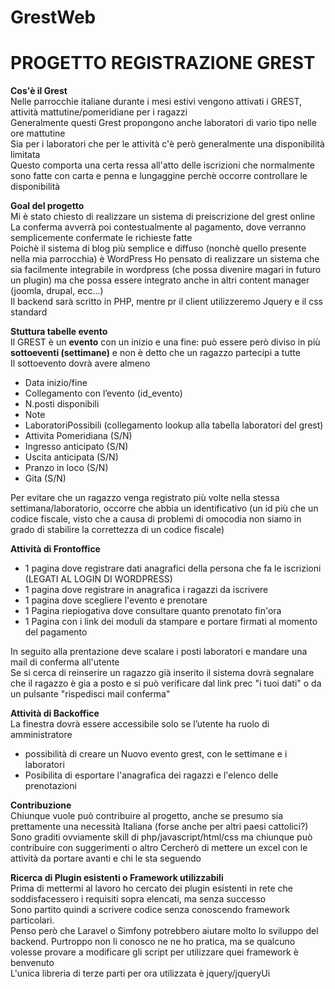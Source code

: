 # GrestWeb
<h1>PROGETTO REGISTRAZIONE GREST</h1>
<p>
<b>Cos'è il Grest</b><br>
Nelle parrocchie italiane durante i mesi estivi vengono attivati i GREST, 
attività mattutine/pomeridiane per i ragazzi<br>
Generalmente questi Grest propongono anche laboratori di vario tipo nelle ore mattutine<br>
Sia per i laboratori che per le attività c'è però generalmente una disponibilità limitata<br>
Questo comporta una certa ressa all'atto delle iscrizioni che normalmente sono fatte con carta e penna
e lungaggine perchè occorre controllare le disponibilità

<p>
<b>Goal del progetto</b><br>
Mi è stato chiesto di realizzare un sistema di preiscrizione del grest online<br>
La conferma avverrà poi contestualmente al pagamento, dove verranno semplicemente confermate le richieste fatte<br>
Poichè il sistema di blog più semplice e diffuso (nonchè quello presente nella mia parrocchia) è WordPress
Ho pensato di realizzare un sistema che sia facilmente integrabile in wordpress (che possa divenire magari in futuro un plugin)
ma che possa essere integrato anche in altri content manager (joomla, drupal, ecc...)
<br>
Il backend sarà scritto in PHP, mentre pr il client utilizzeremo Jquery e il css standard

<p>
<b>Stuttura tabelle evento</b><br>
Il GREST è un <b>evento</b> con un inizio e una fine: può essere però diviso in più <b>sottoeventi (settimane)</b> e non è detto che un ragazzo partecipi a tutte<br>
Il sottoevento dovrà avere almeno
<ul>
<li>Data inizio/fine</li>
<li>Collegamento con l’evento (id_evento)
<li>N.posti disponibili</li>
<li>Note</li>
<li>LaboratoriPossibili (collegamento lookup alla tabella laboratori del grest)</li>
<li>Attivita Pomeridiana (S/N)</li>
<li>Ingresso anticipato (S/N)</li>
<li>Uscita anticipata (S/N)</li>
<li>Pranzo in loco (S/N)</li>
<li>Gita (S/N)
</ul>
Per evitare che un ragazzo venga registrato più volte nella stessa settimana/laboratorio, occorre che abbia un identificativo (un id più che un codice fiscale, visto che a causa di problemi di 
<a link="https://quifinanza.it/tasse/omocodia-disturbo-che-colpisce-codice-fiscale-di-30mila-italiani/1390/">omocodia</a> 
non siamo in grado di stabilire la correttezza di un codice fiscale)

<p>
<b>Attività di Frontoffice</b><br>
<ul>
<li>1 pagina dove registrare dati anagrafici della persona che fa le iscrizioni (LEGATI AL LOGIN DI WORDPRESS)</li>
<li>1 pagina dove registrare in anagrafica i ragazzi da iscrivere</li>
<li>1 pagina dove scegliere l'evento e prenotare</li>
<li>1 Pagina riepiogativa dove consultare quanto prenotato fin'ora</li>
<li>1 Pagina con i link dei moduli da stampare e portare firmati al momento del pagamento</li>
</ul>
In seguito alla prentazione deve scalare i posti laboratori e mandare una mail di conferma all'utente<br>
Se si cerca di reinserire un ragazzo già inserito il sistema dovrà segnalare che il ragazzo è gia a posto e si può verificare dal link prec "i tuoi dati" o da un pulsante "rispedisci mail conferma"

<p>
<b>Attività di Backoffice</b><br>
La finestra dovrà essere accessibile solo se l’utente ha ruolo di amministratore
<ul>
<li>possibilità di creare un Nuovo evento grest, con le settimane e i laboratori</li>
<li>Posibilita di esportare l'anagrafica dei ragazzi e l'elenco delle prenotazioni</li>
</ul>

<p>
<b>Contribuzione</b><br>
Chiunque vuole può contribuire al progetto, anche se presumo sia prettamente una necessità Italiana (forse anche per altri paesi cattolici?)<br>
Sono graditi ovviamente skill di php/javascript/html/css  ma chiunque può contribuire con suggerimenti o altro
Cercherò di mettere un excel con le attività da portare avanti e chi le sta seguendo


<p>
<b>Ricerca di Plugin esistenti o Framework utilizzabili</b><br>
Prima di mettermi al lavoro ho cercato dei plugin esistenti in rete che soddisfacessero i requisiti sopra elencati, ma senza successo<br>
Sono partito quindi a scrivere codice senza conoscendo framework particolari.<br>
Penso però che Laravel o Simfony potrebbero aiutare molto lo sviluppo del backend. Purtroppo non li conosco ne ne ho pratica, ma se qualcuno volesse provare a modificare gli script per utilizzare quei framework è benvenuto<br>
L'unica libreria di terze parti per ora utilizzata è jquery/jqueryUi
